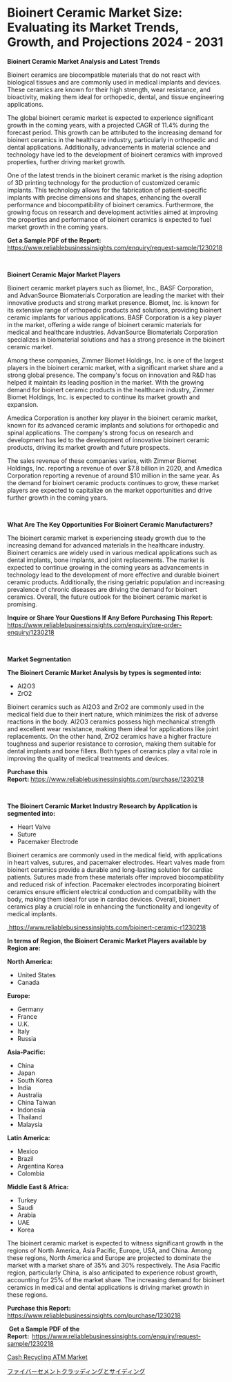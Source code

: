 <p><h1>Bioinert Ceramic Market Size: Evaluating its Market Trends, Growth, and Projections 2024 - 2031</h1></p><p><strong>Bioinert Ceramic Market Analysis and Latest Trends</strong></p>
<p><p>Bioinert ceramics are biocompatible materials that do not react with biological tissues and are commonly used in medical implants and devices. These ceramics are known for their high strength, wear resistance, and bioactivity, making them ideal for orthopedic, dental, and tissue engineering applications.</p><p>The global bioinert ceramic market is expected to experience significant growth in the coming years, with a projected CAGR of 11.4% during the forecast period. This growth can be attributed to the increasing demand for bioinert ceramics in the healthcare industry, particularly in orthopedic and dental applications. Additionally, advancements in material science and technology have led to the development of bioinert ceramics with improved properties, further driving market growth.</p><p>One of the latest trends in the bioinert ceramic market is the rising adoption of 3D printing technology for the production of customized ceramic implants. This technology allows for the fabrication of patient-specific implants with precise dimensions and shapes, enhancing the overall performance and biocompatibility of bioinert ceramics. Furthermore, the growing focus on research and development activities aimed at improving the properties and performance of bioinert ceramics is expected to fuel market growth in the coming years.</p></p>
<p><strong>Get a Sample PDF of the Report:&nbsp;</strong> <a href="https://www.reliablebusinessinsights.com/enquiry/request-sample/1230218">https://www.reliablebusinessinsights.com/enquiry/request-sample/1230218</a></p>
<p>&nbsp;</p>
<p><strong>Bioinert Ceramic Major Market Players</strong></p>
<p><p>Bioinert ceramic market players such as Biomet, Inc., BASF Corporation, and AdvanSource Biomaterials Corporation are leading the market with their innovative products and strong market presence. Biomet, Inc. is known for its extensive range of orthopedic products and solutions, providing bioinert ceramic implants for various applications. BASF Corporation is a key player in the market, offering a wide range of bioinert ceramic materials for medical and healthcare industries. AdvanSource Biomaterials Corporation specializes in biomaterial solutions and has a strong presence in the bioinert ceramic market.</p><p>Among these companies, Zimmer Biomet Holdings, Inc. is one of the largest players in the bioinert ceramic market, with a significant market share and a strong global presence. The company's focus on innovation and R&D has helped it maintain its leading position in the market. With the growing demand for bioinert ceramic products in the healthcare industry, Zimmer Biomet Holdings, Inc. is expected to continue its market growth and expansion.</p><p>Amedica Corporation is another key player in the bioinert ceramic market, known for its advanced ceramic implants and solutions for orthopedic and spinal applications. The company's strong focus on research and development has led to the development of innovative bioinert ceramic products, driving its market growth and future prospects.</p><p>The sales revenue of these companies varies, with Zimmer Biomet Holdings, Inc. reporting a revenue of over $7.8 billion in 2020, and Amedica Corporation reporting a revenue of around $10 million in the same year. As the demand for bioinert ceramic products continues to grow, these market players are expected to capitalize on the market opportunities and drive further growth in the coming years.</p></p>
<p>&nbsp;</p>
<p><strong>What Are The Key Opportunities For Bioinert Ceramic Manufacturers?</strong></p>
<p><p>The bioinert ceramic market is experiencing steady growth due to the increasing demand for advanced materials in the healthcare industry. Bioinert ceramics are widely used in various medical applications such as dental implants, bone implants, and joint replacements. The market is expected to continue growing in the coming years as advancements in technology lead to the development of more effective and durable bioinert ceramic products. Additionally, the rising geriatric population and increasing prevalence of chronic diseases are driving the demand for bioinert ceramics. Overall, the future outlook for the bioinert ceramic market is promising.</p></p>
<p><strong>Inquire or Share Your Questions If Any Before Purchasing This Report:</strong> <a href="https://www.reliablebusinessinsights.com/enquiry/pre-order-enquiry/1230218">https://www.reliablebusinessinsights.com/enquiry/pre-order-enquiry/1230218</a></p>
<p>&nbsp;</p>
<p><strong>Market Segmentation</strong></p>
<p><strong>The Bioinert Ceramic Market Analysis by types is segmented into:</strong></p>
<p><ul><li>Al2O3</li><li>ZrO2</li></ul></p>
<p><p>Bioinert ceramics such as Al2O3 and ZrO2 are commonly used in the medical field due to their inert nature, which minimizes the risk of adverse reactions in the body. Al2O3 ceramics possess high mechanical strength and excellent wear resistance, making them ideal for applications like joint replacements. On the other hand, ZrO2 ceramics have a higher fracture toughness and superior resistance to corrosion, making them suitable for dental implants and bone fillers. Both types of ceramics play a vital role in improving the quality of medical treatments and devices.</p></p>
<p><strong>Purchase this Report:&nbsp;</strong><a href="https://www.reliablebusinessinsights.com/purchase/1230218">https://www.reliablebusinessinsights.com/purchase/1230218</a></p>
<p>&nbsp;</p>
<p><strong>The Bioinert Ceramic Market Industry Research by Application is segmented into:</strong></p>
<p><ul><li>Heart Valve</li><li>Suture</li><li>Pacemaker Electrode</li></ul></p>
<p><p>Bioinert ceramics are commonly used in the medical field, with applications in heart valves, sutures, and pacemaker electrodes. Heart valves made from bioinert ceramics provide a durable and long-lasting solution for cardiac patients. Sutures made from these materials offer improved biocompatibility and reduced risk of infection. Pacemaker electrodes incorporating bioinert ceramics ensure efficient electrical conduction and compatibility with the body, making them ideal for use in cardiac devices. Overall, bioinert ceramics play a crucial role in enhancing the functionality and longevity of medical implants.</p></p>
<p><a href="https://www.reliablebusinessinsights.com/bioinert-ceramic-r1230218">&nbsp;https://www.reliablebusinessinsights.com/bioinert-ceramic-r1230218</a></p>
<p><strong>In terms of Region, the Bioinert Ceramic Market Players available by Region are:</strong></p>
<p>
    <p> <strong> North America: </strong>
        <ul>
            <li>United States</li>
            <li>Canada</li>
        </ul>
        </p> 
    <p> <strong> Europe: </strong>
        <ul>
            <li>Germany</li>
            <li>France</li>
            <li>U.K.</li>
            <li>Italy</li>
            <li>Russia</li>
        </ul>
        </p> 
    <p> <strong> Asia-Pacific: </strong>
        <ul>
            <li>China</li>
            <li>Japan</li>
            <li>South Korea</li>
            <li>India</li>
            <li>Australia</li>
            <li>China Taiwan</li>
            <li>Indonesia</li>
            <li>Thailand</li>
            <li>Malaysia</li>
        </ul>
        </p> 
    <p> <strong> Latin America: </strong>
        <ul>
            <li>Mexico</li>
            <li>Brazil</li>
            <li>Argentina Korea</li>
            <li>Colombia</li>
        </ul>
        </p> 
    <p> <strong> Middle East & Africa: </strong>
        <ul>
            <li>Turkey</li>
            <li>Saudi</li>
            <li>Arabia</li>
            <li>UAE</li>
            <li>Korea</li>
        </ul>
    </p>
    </p>
<p><p>The bioinert ceramic market is expected to witness significant growth in the regions of North America, Asia Pacific, Europe, USA, and China. Among these regions, North America and Europe are projected to dominate the market with a market share of 35% and 30% respectively. The Asia Pacific region, particularly China, is also anticipated to experience robust growth, accounting for 25% of the market share. The increasing demand for bioinert ceramics in medical and dental applications is driving market growth in these regions.</p></p>
<p><strong>Purchase this Report: </strong><a href="https://www.reliablebusinessinsights.com/purchase/1230218">https://www.reliablebusinessinsights.com/purchase/1230218</a></p>
<p>&nbsp;<strong>Get a Sample PDF of the Report:&nbsp;&nbsp;</strong><a href="https://www.reliablebusinessinsights.com/enquiry/request-sample/1230218">https://www.reliablebusinessinsights.com/enquiry/request-sample/1230218</a></p>
<p><strong></strong></p>
<p><p><a href="https://view.publitas.com/reportprime-1/cash-recycling-atm-market-size-is-growing-at-cagr-of-13-9-this-report-covers-analysis-by-market-segmentation-growth-and-forecast-2024-2031/">Cash Recycling ATM Market</a></p><p><a href="https://github.com/sghwr779811674/Market-Research-Report-List-2/blob/main/4058973137775.md">ファイバーセメントクラッディングとサイディング</a></p></p>